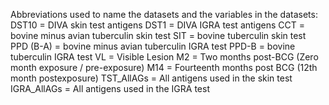 Abbreviations used to name the datasets and the variables in the datasets:
    DST10 = DIVA skin test antigens
    DST1 = DIVA IGRA test antigens
    CCT = bovine minus avian tuberculin skin test
    SIT = bovine tuberculin skin test
    PPD (B-A) = bovine minus avian tuberculin IGRA test
    PPD-B = bovine tuberculin IGRA test
    VL = Visible Lesion
    M2 = Two months post-BCG (Zero month exposure / pre-exposure)
    M14 = Fourteenth months post BCG (12th month postexposure) 
    TST_AllAGs = All antigens used in the skin test
    IGRA_AllAGs = All antigens used in the IGRA test
    
